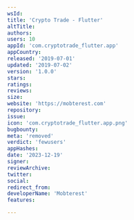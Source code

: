```yaml
---
wsId: 
title: 'Crypto Trade - Flutter'
altTitle: 
authors: 
users: 10
appId: 'com.cryptotrade_flutter.app'
appCountry: 
released: '2019-07-01'
updated: '2019-07-02'
version: '1.0.0'
stars: 
ratings: 
reviews: 
size: 
website: 'https://mobterest.com'
repository: 
issue: 
icon: 'com.cryptotrade_flutter.app.png'
bugbounty: 
meta: 'removed'
verdict: 'fewusers'
appHashes: 
date: '2023-12-19'
signer: 
reviewArchive: 
twitter: 
social: 
redirect_from: 
developerName: 'Mobterest'
features: 

---
```


